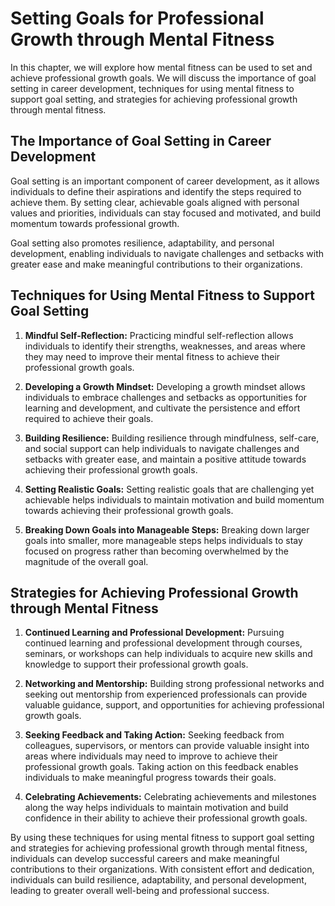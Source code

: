 Setting Goals for Professional Growth through Mental Fitness
=======================================================================================================================

In this chapter, we will explore how mental fitness can be used to set and achieve professional growth goals. We will discuss the importance of goal setting in career development, techniques for using mental fitness to support goal setting, and strategies for achieving professional growth through mental fitness.

The Importance of Goal Setting in Career Development
----------------------------------------------------

Goal setting is an important component of career development, as it allows individuals to define their aspirations and identify the steps required to achieve them. By setting clear, achievable goals aligned with personal values and priorities, individuals can stay focused and motivated, and build momentum towards professional growth.

Goal setting also promotes resilience, adaptability, and personal development, enabling individuals to navigate challenges and setbacks with greater ease and make meaningful contributions to their organizations.

Techniques for Using Mental Fitness to Support Goal Setting
-----------------------------------------------------------

1. **Mindful Self-Reflection:** Practicing mindful self-reflection allows individuals to identify their strengths, weaknesses, and areas where they may need to improve their mental fitness to achieve their professional growth goals.

2. **Developing a Growth Mindset:** Developing a growth mindset allows individuals to embrace challenges and setbacks as opportunities for learning and development, and cultivate the persistence and effort required to achieve their goals.

3. **Building Resilience:** Building resilience through mindfulness, self-care, and social support can help individuals to navigate challenges and setbacks with greater ease, and maintain a positive attitude towards achieving their professional growth goals.

4. **Setting Realistic Goals:** Setting realistic goals that are challenging yet achievable helps individuals to maintain motivation and build momentum towards achieving their professional growth goals.

5. **Breaking Down Goals into Manageable Steps:** Breaking down larger goals into smaller, more manageable steps helps individuals to stay focused on progress rather than becoming overwhelmed by the magnitude of the overall goal.

Strategies for Achieving Professional Growth through Mental Fitness
-------------------------------------------------------------------

1. **Continued Learning and Professional Development:** Pursuing continued learning and professional development through courses, seminars, or workshops can help individuals to acquire new skills and knowledge to support their professional growth goals.

2. **Networking and Mentorship:** Building strong professional networks and seeking out mentorship from experienced professionals can provide valuable guidance, support, and opportunities for achieving professional growth goals.

3. **Seeking Feedback and Taking Action:** Seeking feedback from colleagues, supervisors, or mentors can provide valuable insight into areas where individuals may need to improve to achieve their professional growth goals. Taking action on this feedback enables individuals to make meaningful progress towards their goals.

4. **Celebrating Achievements:** Celebrating achievements and milestones along the way helps individuals to maintain motivation and build confidence in their ability to achieve their professional growth goals.

By using these techniques for using mental fitness to support goal setting and strategies for achieving professional growth through mental fitness, individuals can develop successful careers and make meaningful contributions to their organizations. With consistent effort and dedication, individuals can build resilience, adaptability, and personal development, leading to greater overall well-being and professional success.
